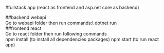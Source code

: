 #fullstack app (react as frontend and asp.net core as backend)

##backend webapi\
Go to webapi folder then run commands:\ 
dotnet run\
##frontend react\
Go to react folder then run following commands\
npm install (to install all dependencies packages)
npm start (to run react app)

